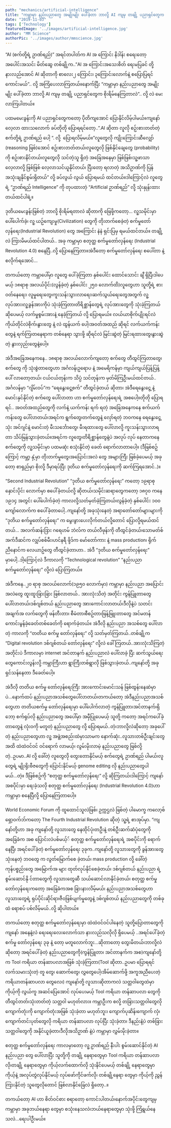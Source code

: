 ```yaml
---
path: "mechanics/artificial-intelligence"
title: "ကမ္ဘာမှာ နည်းပညာတွေ အမျိုးမျိုး ပေါ်ခဲ့တာ ဘာလို့ AI ကျမှ တချို့ ပညာရှင်တွေက စိုးရိမ်နေကြတာလဲ"
date: "2019-11-03"
tags: ['Technology']
featuredImage: '../images/artificial-intelligence.jpg'
author: "MM Science"
authorPic: '../images/author/mmscience.jpg'
---
```

“AI (စက်တို့ရဲ့ ဥာဏ်ရည်)”
အရင်တပါတ်က AI အ‌ ကြောင်း နိဒါန်း စရေးတော့ အပေါင်းအသင်း မိတ်ဆွေ တစ်ချို့က..”AI အ‌ ကြောင်းအသေးစိတ် ရေးမပြခင် တို့ နားလည်အောင် AI ဆိုတာကို စာလေး၂‌ ကြောင်း၊ ၃ကြောင်းလောက်နဲ့ စပြောပြရင် ကောင်းမယ်”.. လို့ အကြံပေးလာကြတယ်။နောက်ပြီး “ကမ္ဘာမှာ နည်းပညာတွေ အမျိုးမျိုး ပေါ်ခဲ့တာ ဘာလို့ AI ကျမှ တချို့ ပညာရှင်တွေက စိုးရိမ်နေကြတာလဲ”.. လို့ လဲ မေးလာကြပါတယ်။

ပထမမေးခွန်းကို AI ပညာရှင်တွေကတော့ ပိုတိကျအောင် ‌ပြောနိုင်လိမ့်ပါမယ်။ကျနော် လေ့လာ ထားသလောက် ခပ်တိုတို ပြောရရင်တော့..”.AI ဆိုတာ လူလို စဥ်းစားတတ်တဲ့ စက်တို့ရဲ့ ဥာဏ်ရည် ပေါ့ “. လို့ ‌‌ ပြောရလိမ့်မယ်။”လူတွေလို ကျိုး‌ကြောင်းဆီ‌လျှော်‌ (reasoning ဖြစ်)အောင် စဥ်းစားတတ်တယ်၊လူတွေလို ဖြစ်နိုင်ချေတွေ (probability) ကို စဥ်းစားနိင်တယ်၊လူတွေလို သင်တဲ့သူ ရှိတဲ့ အခြေအနေမှာ ဖြစ်ဖြစ်၊သူ့ဖာသာ လေ့လာလို့ ဖြစ်ဖြစ် လေ့လာသင်ယူနိုင်တယ်၊ ပြီးတော့ ရလာတဲ့ အသိဥာဏ်ကို ပြန်အသုံးချနိုင်စွမ်းရှိတယ်” လို့ ခပ်လွယ် လွယ် ပြောရမယ် ထင်တယ်။ဒါ‌ကြောင့်လဲ လူတွေရဲ့ “ဥာဏ်ရည် Intelligence” ကို တုပထားတဲ့ “Artificial ဥာဏ်ရည်” လို့ သုံးနှုန်းထားတယ်ထင်ပါရဲ့။

ဒုတိယမေးခွန်းဖြစ်တဲ့ ဘာလို့ စိုးရိမ်ရတာလဲ ဆိုတာကို ဖြေဖို့ကတော့... လူ့သမိုင်းမှာ ပေါ်ပေါက်ခဲ့၊ လူ့ ယဥ်ကျေးမှု(Civilization) တွေကို တိုးတက်စေခဲ့တဲ့ စက်မှုတော်လှန်‌ရေး(Industrial Revolution) တွေ အ‌‌ကြောင်း နဲနဲ ရှင်းပြမှ ရမယ်ထင်တယ်။
တချို့လဲ ကြားမိမယ်ထင်ပါတယ်.. အခု ကမ္ဘာမှာ စတုတ္ထ စက်မှုတော်လှန်‌ရေး (Industrial Revolution 4.0) စနေပြီ..လို့ ပြောနေကြတာ။အဲဒီတော့ စက်မှုတော်လှန်ရေး စပေါ်တာ နဲ့ စလိုက်ရအောင်...

တကယ်တော့ ကမ္ဘာပေါ်မှာ လူတွေ ပေါ်ခဲ့ကြတာ နှစ်ပေါင်း ထောင်သောင်း ချီ ရှိပြီ၊ဒါပေမယ့် ၁၈ရာစု အလယ်ပိုင်း(လွန်ခဲ့တဲ့ နှစ်ပေါင်း ၂၅၀ လောက်ထိ)လူတွေဟာ သူတို့ရဲ့ စားဝတ်နေရေး၊ လူမှုရေးတွေ၊ကူးသန်းသွားလာရေး၊ဆက်သွယ်ရေးတွေအတွက် လူ့လုပ်အား၊လူ့ခွန်အားကိုပဲ သုံးခဲ့ကြတာ၊တိရိစ္ဆာန်တွေရဲ့ လုပ်အားတွေကို သုံးခဲ့ကြတယ် ဆိုပေမယ့် လက်မှုစွမ်းအားနဲ့ နေခဲ့ကြတယ် လို့ ပြောရမယ်။ လယ်ယာစိုက်ပျိုးရင်လဲ ကိုယ်တိုင်လဲစိုက်၊နွားတွေ နဲ့ လဲ ထွန်ယက် ပေါ့၊အဝတ်အထည် ဆိုရင် လက်ယက်ကန်းတွေနဲ့ ရက်ကြ၊တနေရာက တစ်နေရာ သွားဖို့ ဆိုရင်လဲ မြင်းဆွဲတဲ့ မြင်းရထားတွေ၊နွားဆွဲတဲ့ နွားလှည်းတွေနဲ့ပေါ့။

အဲဒီအခြေအနေကနေ.. ၁၈ရာစု အလယ်‌‌လောက်ကျတော့ စက်တွေ တီထွင်ကြတာတွေ၊စက်တွေ ကို သုံးစွဲတာတွေဟာ အင်္ဂလန်၊ဥရောပ နဲ့ အမေရိကန်မှာ ကျယ်ကျယ်ပြန့်ပြန့် ‌ပေါ် လာတော့တယ်၊ ငယ်ငယ်တုန်းက သိပ္ပံ သင်တုန်းက မှတ်မိကြဦးမယ်ထင်တယ်.. အင်္ဂလန်မှာ “ဂျိမ်းဝပ်”က “ရေနွေးငွေ့စက်” တီထွင်ခဲ့တယ် ဆိုတာ၊ အဲဒီရေနွေးငွေ့ နဲ့ မောင်းနှင်နိုင်တဲ့ စက်တွေ ပေါ်လာတာ ဟာ စက်မှုတော်လှန်ရေးရဲ့ အစပေါ့။တိုတို‌ ပြောရရင်.. အဝတ်အထည်တွေကို လက်နဲ့ ယက်ကန်း ရက် ရတဲ့ အ‌ခြေအနေကနေ စက်ယက်ကန်းတွေ ပေါ်လာတယ်၊အရင်က ရွက်တွေ၊တက်တွေနဲ့ လှော်ရတဲ့ ဘဝကနေ ‌ရေနွေးငွေ့ သုံး အင်ဂျင်နဲ့ မောင်းတဲ့ မီးသ‌င်္ဘောတွေ၊ မီးရထားတွေ ပေါ်လာလို့ ကူးသန်းသွားလာရတာ သိပ်မြန်သွားခဲ့တယ်။အရင်က လူတွေ၊တိရိစ္ဆာန်တွေနဲ့ပဲ အလုပ် လုပ် နေတာကနေ စက်တွေကို လူ့သမိုင်းမှာ ပထမဆုံး စသုံးနိုင်တဲ့ ခေတ် ရောက်လာတာ‌ပေါ့။ (ဒီဖြစ်စဥ်ကြောင့် ကမ္ဘာ့ နှံ့မှာ တိုးတက်မှုတွေ၊အပြောင်းအလဲ တွေ အများကြီး ဖြစ်ခဲ့ပေမယ့် အခုတော့ စာရှည်မှာ စိုးလို့ ဒီမှာရပ်ပြီး ဒုတိယ စက်မှုတော်လှန်ရေးကို ဆက်ကြရ‌အောင်..)။

“Second Industrial Revolution” “ဒုတိယ စက်မှုတော်လှန်ရေး” ကတော့ ၁၉ရာစု နှောင်းပိုင်း လောက်မှာ စ‌ပေါ်ခဲ့တယ်လို့ ဆိုတယ်၊သမိုင်းဆရာတွေကတော့ ၁၈၇၀ ကနေ ၁၉၁၄ အတွင်း ပေါ်ပေါက်ခဲ့တဲ့ ကာလလို့သတ်မှတ်ခဲ့ကြတယ်၊လွန်ခဲ့တဲ့ နှစ်ပေါင်း ၁၀၀ ကျော်လောက်က စပေါ်ခဲ့တာ‌ပေါ့..ကျနော်တို့ အခုသုံးနေတဲ့ အရာတော်တော်များများကို “ဒုတိယ စက်မှုတော်လှန်ရေး” က မွေးဖွားပေးလိုက်တယ်လို့တောင် ပြောလို့ရမယ်ထင်တယ်… အလက်ဆန်းဒြား ဂရေဟမ် ဘဲလ်က တယ်လီဖုန်းကို တီထွင်ခဲ့တယ်၊သောမတ်စ် အက်ဒီဆင်က လျှပ်စစ်မီး၊ဟင်နရီ ဖို့ဒ်က မော်တော်ကား နဲ့ mass production၊ ရိုက်ညီနောင်က လေယာဥ်တွေ တီထွင်ခဲ့တာဟာ.. အဲဒီ “ဒုတိယ စက်မှုတော်လှန်ရေး” မှာ‌ပေါ့..ဒါ့‌ကြောင့်လဲ ဒီကာလကို “Technological revolution” “နည်းပညာ စက်မှုတော်လှန်ရေး” လို့လဲ ပြောကြတယ်။

အဲဒီကနေ..၂၀ ရာစု အလယ်လောက်(၁၉၅၀ လောက်မှာ) ကမ္ဘာမှာ နည်းပညာ အ‌ပြောင်းအလဲတွေ ထူးထူးခြားခြား ဖြစ်လာတယ်.. အားလုံးသိတဲ့ အတိုင်း ကွန်ပြူတာတွေ ပေါ်လာတယ်၊ဒစ်ဂျစ်တယ် နည်းပညာတွေ အားကောင်းလာတယ်၊ဒီလိုနဲ့ပဲ သတင်းအချက်အ လက်တွေကို ဖန်တီးတာ၊ စီမံတာ၊စီစဥ်တာ၊ဖြန့်ဖြူးတာတွေ အင်မတန် ကောင်းမွန်ခဲ့ခေတ်တစ်ခေတ်ကို ရောက်ခဲ့တယ်။ အဲဒီလို နည်းပညာ အသစ်တွေ ပေါ်လာတဲ့ ကာလကို “တတိယ စက်မှု တော်လှန်ရေး” လို့ သတ်မှတ်ကြတယ်..တစ်ချို့က “Digital revolution ဒစ်ဂျစ်တယ် တော်လှန်ရေး” လို့လဲ ခေါ်ကြတယ်..အားလုံးသိကြတဲ့ အတိုင်းပဲ ဒီကာလမှာ internet အင်တာနက် နည်းပညာလဲ ပေါ်လာခဲ့ ပြီး ဆက်သွယ်ရေးတွေကောင်းလွန်းလို့ ကမ္ဘာကြီးဟာ ရွာကြီးတစ်ရွာလို ဖြစ်သွားခဲ့တယ်..ကျနော်တို့ အခု ရှင်သန်နေတာ ဒီခေတ်ပေါ့။

အဲဒီလို တတိယ စက်မှု တော်လှန်ရေးကြီး အားကောင်းမောင်းသန် ဖြစ်ထွန်းနေဆဲမှာပဲ...နောက်ထပ် နည်းပညာအသစ်တွေပေါ်လာတယ်၊တကယ်တော့ အဲဒီနည်းပညာအသစ်တွေဟာ တတိယစက်မှု တော်လှန်ရေးမှာ ပေါ်ပေါက်လာတဲ့ ကွန်ပြူတာ၊အင်တာနက်၊ရိုဘော့ စက်ရုပ်လို နည်းပညာတွေ အပေါ်မှာ အမှီပြုပေမယ့် သူတို့ ကတော့ အရင်ကပေါ်ခဲ့တာတွေနဲ့ လုံးဝကို မတူတဲ့ နည်းပညာတွေ လို့ ပြောရမယ်..တဲ့၊ဘာလို့လဲဆိုတော့ အခုပေါ်တဲ့ နည်းပညာတွေဟာ လူ့ အဖွဲ့အစည်းထဲမှာသာမက နောက်ဆုံး..လူသားတစ်ဦးချင်းတွေအထိ ထဲထဲဝင်ဝင် ဝင်‌ရောက် လာမယ့်၊ လွမ်းမိုးလာမဲ့ နည်းပညာတွေ ဖြစ်လို့ တဲ့..ဥပမာ..AI လို့ ခေါ်တဲ့ လူတွေလို တွေးတောနိုင်မယ့် စက်တွေရဲ့ ဥာဏ်ရည် ပါမယ်၊လူတွေရဲ့ မျိုးရိုးဗီဇတွေကို ပြောင်းနိုင်မယ့် genome editing လို နည်းပညာတွေပါမယ်...တဲ့။ ဒီဖြစ်စဥ်ကို “စတုတ္ထ စက်မှုတော်လှန်ရေး” လို့ ဆိုကြတယ်၊ဒါကြောင့် ကျနော် အစပိုင်းမှာ ရေးခဲ့သလို စတုတ္ထ စက်မှုတော်လှန်‌ရေး (Industrial Revolution 4.0)ဟာ ကမ္ဘာမှာ စနေပြီလို့ ပြောနေကြတာပေါ့။

World Economic Forum ကို ထူ‌ထောင်သူလဲဖြစ်၊ ဥက္ကဌလဲ ဖြစ်တဲ့ ပါမောက္ခ ကလော့စ် ရှော့ဝက်ဘ်ကတော့ The Fourth Industrial Revolution ဆိုတဲ့ သူ့ရဲ့ စာအုပ်မှာ. “ကျနော်တို့ဟာ အခု ကျနော်တို့ လူသားတွေ နေထိုင်ပုံ၊တဦးနဲ့ တစ်ဦးဆက်ဆံပုံတွေကို အခြေခံက အစ ပြောင်းလဲပစ်မယ့်် စတုတ္ထ စက်မှုတော်လှန်‌ရေးရဲ့ အစပိုင်းကို ရောက်နေပြီ၊ အရင်ပေါ်ခဲ့တဲ့ စက်မှုတော်လှန်‌ရေး ၃ခုက..ကျနော်တို့ လူသားတွေကို ခွန်အားတွေ သုံးနေတဲ့ ဘဝတွေ က လွတ်မြောက်စေ ခဲ့တယ်၊ mass production လို့ ခေါ်တဲ့ ကုန်ပစ္စည်းတွေ အမြောက်အ များ ထုတ်လုပ်နိုင်စေခဲ့တယ်၊ ဒစ်ဂျစ်တယ် နည်းပညာ ရဲ့ စွမ်းဆောင်နို င်တာတွေကို လူသားတွေဆီ သယ်ဆောင်လာနိုင်ခဲ့တယ်၊ စတုတ္ထ စက်မှုတော်လှန်‌ရေးကတော့ အ‌ခြေခံကအစ ခြားနားလိမ့်မယ်၊ နည်းပညာအသစ်တွေဟာ လူသားတွေရဲ့ ရုပ်ပိုင်းဆိုင်ရာ၊ဇီဝဖြစ်ပျက်မှုတွေနဲ့ ဒစ်ဂျစ်တယ် နည်းပညာတွေကို တစ်ခုထဲ ရောစပ် ပစ်လိမ့်မယ်..လို့ ဆိုပါတယ်။

တကယ်တော့ စတုတ္ထ စက်မှုတော်လှန်‌ရေးမှာ ထဲထဲဝင်ဝင်ပါနေတဲ့ သူတို့‌ပြောတာတွေကို ကျနော် အနေနဲ့လဲ ရေးရေးလေးလောက်သာ နားလည်သလိုလို ရှိပေမယ့် ..အရင်ပေါ်ခဲ့တဲ့ စက်မှု တော်လှန်‌ရေး ၃ခု နဲ့ တော့ မတူလောက်ဘူး...ဆိုတာတော့ တွေးမိတယ်၊ဘာလို့လဲ ဆိုတော့ အရင်ပေါ်ခဲ့တဲ့ နည်းပညာတွေကို(ကွန်ပြူတာ၊ အင်တာနက်က အစ)ကျနော်တို့က Tool ကရိယာ တန်ဆာပလာအဖြစ် သုံးခဲ့ကြတာ(Tool ဆိုတာ..ဥပမာ ပြောရရင် လက်သမားသုံးတဲ့ တူ တွေ၊ ဆောက်တွေ၊ လွှတွေပေါ့၊အိမ်ဆောက်ဖို့ အကူအညီပေးတဲ့ ကရိယာတန်ဆာပလာ တွေလေ၊)
ကျနော်တို့ လူသားဆိုတာကလဲ သတ္တဝါတွေထဲမှာ ကိုယ့်ကို လွယ်ကူ အဆင်ပြေအောင် လုပ်ပေးမယ့် Tool ကရိယာ တန်ဆာပလာ တွေကို တီထွင်တတ်၊သုံးတတ်တဲ့ သတ္တဝါ မဟုတ်လား။ ကမ္ဘာဦးက စလို့ တခြားသတ္တဝါတွေလို ကျောက်တုံးကို ကျောက်တုံးအဖြစ် သုံးခဲ့တာ မဟုတ်ဘူး၊ ကျောက်ပုဆိန်၊ကျောက် လှံ၊ ကျောက်တင်းပုတ်တွေလို ကရိယာ တန်ဆာပလာ လုပ်ပြီး သုံးခဲ့တာ၊ ဒီနည်းနဲဲ့ပဲ တစ်ခြား သတ္တဝါတွေကို အနိုင်ယူခဲ့တာ၊ဒီလိုအသိဥာဏ် နဲ့ပဲ ကမ္ဘာမှာ လွှမ်းမိုးခဲ့တာ။

စတုတ္ထ စက်မှုတော်လှန်‌ရေး ကာလမှာတော့ လူ့ ဥာဏ်ရည် နီးပါး စွမ်းဆောင်နိုင်တဲ့ AI နည်းပညာ တွေ ပေါ်လာပြီး သူတို့ကို တချို့ နေရာတွေမှာ Tool ကရိယာ တန်ဆာပလာလို၊တချို့ နေရာတွေမှာ ကိုယ့်လက်ထောက်လို သုံးနိင်ပေမယ့် တစ်ချို့ နေရာတွေမှာ ကိုယ့်နဲ့ အလုပ်တွဲလုပ်နိုင်မယ့် လုပ်ဖော်ကိုင်ဖက်လို၊ တစ်ချို့နေရာ တွေမှာ ကိုယ့်ကို ညွှန်ကြားနိုင်တဲ့ သူတွေလိုတောင် ဖြစ်လာနိုင်ခြေလဲ ရှိတော့..။

တကယ်တော့ AI ဟာ စိတ်ဝင်စား စရာတော့ ကောင်းပါတယ်၊နောက်အပိုင်းတွေကျမှ ကမ္ဘာမှာ အခုဘယ်နေရာ တွေမှာ စသုံးနေသလဲ၊ဘယ်နေရာတွေမှာ သုံးဖို့ ကြံရွယ်နေသလဲ...ရေးပါဦးမယ်။